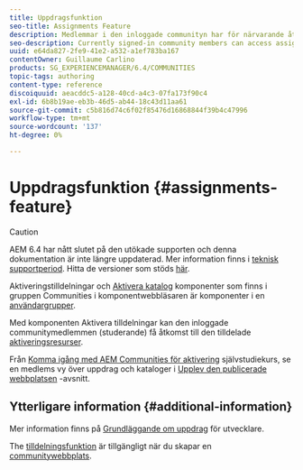 ```yaml
---
title: Uppdragsfunktion
seo-title: Assignments Feature
description: Medlemmar i den inloggade communityn har för närvarande åtkomst till tilldelade aktiveringsresurser
seo-description: Currently signed-in community members can access assigned enablement resources
uuid: e64da827-2fe9-41e2-a532-a1ef783ba167
contentOwner: Guillaume Carlino
products: SG_EXPERIENCEMANAGER/6.4/COMMUNITIES
topic-tags: authoring
content-type: reference
discoiquuid: aeacddc5-a128-40cd-a4c3-07fa173f90c4
exl-id: 6b8b19ae-eb3b-46d5-ab44-18c43d11aa61
source-git-commit: c5b816d74c6f02f85476d16868844f39b4c47996
workflow-type: tm+mt
source-wordcount: '137'
ht-degree: 0%

---
```


# Uppdragsfunktion {#assignments-feature}

>[!CAUTION]
>
>AEM 6.4 har nått slutet på den utökade supporten och denna dokumentation är inte längre uppdaterad. Mer information finns i [teknisk supportperiod](https://helpx.adobe.com/support/programs/eol-matrix.html). Hitta de versioner som stöds [här](https://experienceleague.adobe.com/docs/).

Aktiveringstilldelningar och [Aktivera katalog](catalog.md) komponenter som finns i gruppen Communities i komponentwebbläsaren är komponenter i en [användargrupper](overview.md#enablement-community).

Med komponenten Aktivera tilldelningar kan den inloggade communitymedlemmen (studerande) få åtkomst till den tilldelade [aktiveringsresurser](resources.md).

Från [Komma igång med AEM Communities för aktivering](getting-started-enablement.md) självstudiekurs, se en medlems vy över uppdrag och kataloger i [Upplev den publicerade webbplatsen](enablement-published-site.md) -avsnitt.

## Ytterligare information {#additional-information}

Mer information finns på [Grundläggande om uppdrag](essentials-assignments.md) för utvecklare.

The [tilldelningsfunktion](functions.md#assignments-function) är tillgängligt när du skapar en [communitywebbplats](sites-console.md).
